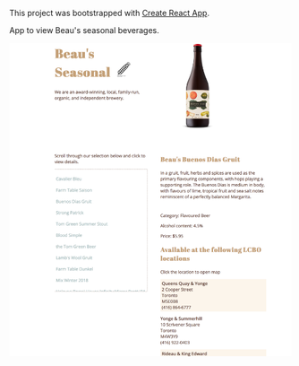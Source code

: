 This project was bootstrapped with [Create React App](https://github.com/facebookincubator/create-react-app).

App to view Beau's seasonal beverages.

![Project screenshot](/src/images/screenshot-beaus-seasonal.png "Beau's Seasonal")